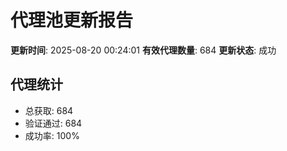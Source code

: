 # 代理池更新报告

**更新时间**: 2025-08-20 00:24:01
**有效代理数量**: 684
**更新状态**:  成功

## 代理统计
- 总获取: 684
- 验证通过: 684
- 成功率: 100%
